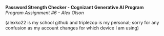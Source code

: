 **Password Strength Checker - Cognizant Generative AI Program** <br />
*Program Assignment #6 - Alex Olson* <br />

(alexko22 is my school github and triplezop is my personal; sorry for any confusion as my account changes for which device I am using) <br />
